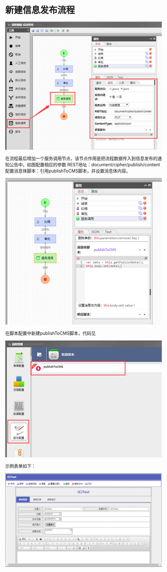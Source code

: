 # 新建信息发布流程

![](../../.gitbook/assets/image%20%2830%29.png)

在流程最后增加一个服务调用节点，该节点作用是把流程数据传入到信息发布的通知公告中。如图配置相应的参数 REST地址：document/cipher/publish/content 配置消息体脚本：引用publishToCMS脚本，并设置消息体内容。

![](../../.gitbook/assets/image%20%2860%29.png)

在脚本配置中新建publishToCMS脚本，代码见

![](../../.gitbook/assets/image%20%2842%29.png)

示例表单如下：

![](../../.gitbook/assets/image%20%2888%29.png)

